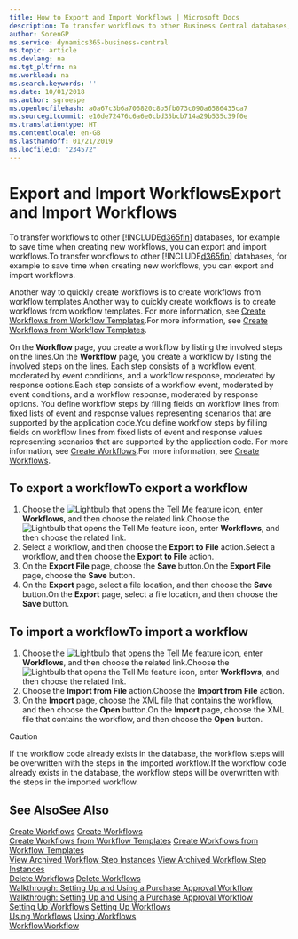 ```yaml
---
title: How to Export and Import Workflows | Microsoft Docs
description: To transfer workflows to other Business Central databases, for example to save time when creating new workflows, you can export and import workflows.
author: SorenGP
ms.service: dynamics365-business-central
ms.topic: article
ms.devlang: na
ms.tgt_pltfrm: na
ms.workload: na
ms.search.keywords: ''
ms.date: 10/01/2018
ms.author: sgroespe
ms.openlocfilehash: a0a67c3b6a706820c8b5fb073c090a6586435ca7
ms.sourcegitcommit: e10de72476c6a6e0cbd35bcb714a29b535c39f0e
ms.translationtype: HT
ms.contentlocale: en-GB
ms.lasthandoff: 01/21/2019
ms.locfileid: "234572"
---
```

# <a name="export-and-import-workflows"></a><span data-ttu-id="c7d45-103">Export and Import Workflows</span><span class="sxs-lookup"><span data-stu-id="c7d45-103">Export and Import Workflows</span></span>
<span data-ttu-id="c7d45-104">To transfer workflows to other [!INCLUDE[d365fin](includes/d365fin_md.md)] databases, for example to save time when creating new workflows, you can export and import workflows.</span><span class="sxs-lookup"><span data-stu-id="c7d45-104">To transfer workflows to other [!INCLUDE[d365fin](includes/d365fin_md.md)] databases, for example to save time when creating new workflows, you can export and import workflows.</span></span>  

 <span data-ttu-id="c7d45-105">Another way to quickly create workflows is to create workflows from workflow templates.</span><span class="sxs-lookup"><span data-stu-id="c7d45-105">Another way to quickly create workflows is to create workflows from workflow templates.</span></span> <span data-ttu-id="c7d45-106">For more information, see [Create Workflows from Workflow Templates](across-how-to-create-workflows-from-workflow-templates.md).</span><span class="sxs-lookup"><span data-stu-id="c7d45-106">For more information, see [Create Workflows from Workflow Templates](across-how-to-create-workflows-from-workflow-templates.md).</span></span>  

 <span data-ttu-id="c7d45-107">On the **Workflow** page, you create a workflow by listing the involved steps on the lines.</span><span class="sxs-lookup"><span data-stu-id="c7d45-107">On the **Workflow** page, you create a workflow by listing the involved steps on the lines.</span></span> <span data-ttu-id="c7d45-108">Each step consists of a workflow event, moderated by event conditions, and a workflow response, moderated by response options.</span><span class="sxs-lookup"><span data-stu-id="c7d45-108">Each step consists of a workflow event, moderated by event conditions, and a workflow response, moderated by response options.</span></span> <span data-ttu-id="c7d45-109">You define workflow steps by filling fields on workflow lines from fixed lists of event and response values representing scenarios that are supported by the application code.</span><span class="sxs-lookup"><span data-stu-id="c7d45-109">You define workflow steps by filling fields on workflow lines from fixed lists of event and response values representing scenarios that are supported by the application code.</span></span> <span data-ttu-id="c7d45-110">For more information, see [Create Workflows](across-how-to-create-workflows.md).</span><span class="sxs-lookup"><span data-stu-id="c7d45-110">For more information, see [Create Workflows](across-how-to-create-workflows.md).</span></span>  

## <a name="to-export-a-workflow"></a><span data-ttu-id="c7d45-111">To export a workflow</span><span class="sxs-lookup"><span data-stu-id="c7d45-111">To export a workflow</span></span>  
1.  <span data-ttu-id="c7d45-112">Choose the ![Lightbulb that opens the Tell Me feature](media/ui-search/search_small.png "Tell me what you want to do") icon, enter **Workflows**, and then choose the related link.</span><span class="sxs-lookup"><span data-stu-id="c7d45-112">Choose the ![Lightbulb that opens the Tell Me feature](media/ui-search/search_small.png "Tell me what you want to do") icon, enter **Workflows**, and then choose the related link.</span></span>  
2.  <span data-ttu-id="c7d45-113">Select a workflow, and then choose the **Export to File** action.</span><span class="sxs-lookup"><span data-stu-id="c7d45-113">Select a workflow, and then choose the **Export to File** action.</span></span>  
3.  <span data-ttu-id="c7d45-114">On the **Export File** page, choose the **Save** button.</span><span class="sxs-lookup"><span data-stu-id="c7d45-114">On the **Export File** page, choose the **Save** button.</span></span>  
4.  <span data-ttu-id="c7d45-115">On the **Export** page, select a file location, and then choose the **Save** button.</span><span class="sxs-lookup"><span data-stu-id="c7d45-115">On the **Export** page, select a file location, and then choose the **Save** button.</span></span>  

## <a name="to-import-a-workflow"></a><span data-ttu-id="c7d45-116">To import a workflow</span><span class="sxs-lookup"><span data-stu-id="c7d45-116">To import a workflow</span></span>  
1.  <span data-ttu-id="c7d45-117">Choose the ![Lightbulb that opens the Tell Me feature](media/ui-search/search_small.png "Tell me what you want to do") icon, enter **Workflows**, and then choose the related link.</span><span class="sxs-lookup"><span data-stu-id="c7d45-117">Choose the ![Lightbulb that opens the Tell Me feature](media/ui-search/search_small.png "Tell me what you want to do") icon, enter **Workflows**, and then choose the related link.</span></span>  
2.  <span data-ttu-id="c7d45-118">Choose the **Import from File** action.</span><span class="sxs-lookup"><span data-stu-id="c7d45-118">Choose the **Import from File** action.</span></span>  
3.  <span data-ttu-id="c7d45-119">On the **Import** page, choose the XML file that contains the workflow, and then choose the **Open** button.</span><span class="sxs-lookup"><span data-stu-id="c7d45-119">On the **Import** page, choose the XML file that contains the workflow, and then choose the **Open** button.</span></span>  

> [!CAUTION]  
>  <span data-ttu-id="c7d45-120">If the workflow code already exists in the database, the workflow steps will be overwritten with the steps in the imported workflow.</span><span class="sxs-lookup"><span data-stu-id="c7d45-120">If the workflow code already exists in the database, the workflow steps will be overwritten with the steps in the imported workflow.</span></span>  

## <a name="see-also"></a><span data-ttu-id="c7d45-121">See Also</span><span class="sxs-lookup"><span data-stu-id="c7d45-121">See Also</span></span>  
 <span data-ttu-id="c7d45-122">[Create Workflows](across-how-to-create-workflows.md) </span><span class="sxs-lookup"><span data-stu-id="c7d45-122">[Create Workflows](across-how-to-create-workflows.md) </span></span>  
 <span data-ttu-id="c7d45-123">[Create Workflows from Workflow Templates](across-how-to-create-workflows-from-workflow-templates.md) </span><span class="sxs-lookup"><span data-stu-id="c7d45-123">[Create Workflows from Workflow Templates](across-how-to-create-workflows-from-workflow-templates.md) </span></span>  
 <span data-ttu-id="c7d45-124">[View Archived Workflow Step Instances](across-how-to-view-archived-workflow-step-instances.md) </span><span class="sxs-lookup"><span data-stu-id="c7d45-124">[View Archived Workflow Step Instances](across-how-to-view-archived-workflow-step-instances.md) </span></span>  
 <span data-ttu-id="c7d45-125">[Delete Workflows](across-how-to-delete-workflows.md) </span><span class="sxs-lookup"><span data-stu-id="c7d45-125">[Delete Workflows](across-how-to-delete-workflows.md) </span></span>  
 <span data-ttu-id="c7d45-126">[Walkthrough: Setting Up and Using a Purchase Approval Workflow](walkthrough-setting-up-and-using-a-purchase-approval-workflow.md) </span><span class="sxs-lookup"><span data-stu-id="c7d45-126">[Walkthrough: Setting Up and Using a Purchase Approval Workflow](walkthrough-setting-up-and-using-a-purchase-approval-workflow.md) </span></span>  
 <span data-ttu-id="c7d45-127">[Setting Up Workflows](across-set-up-workflows.md) </span><span class="sxs-lookup"><span data-stu-id="c7d45-127">[Setting Up Workflows](across-set-up-workflows.md) </span></span>  
 <span data-ttu-id="c7d45-128">[Using Workflows](across-use-workflows.md) </span><span class="sxs-lookup"><span data-stu-id="c7d45-128">[Using Workflows](across-use-workflows.md) </span></span>  
 [<span data-ttu-id="c7d45-129">Workflow</span><span class="sxs-lookup"><span data-stu-id="c7d45-129">Workflow</span></span>](across-workflow.md)   
